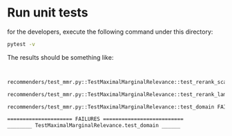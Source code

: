 # Run unit tests

for the developers, execute the following command under this directory:

```bash
pytest -v
```

The results should be something like:

```bash


recommenders/test_mmr.py::TestMaximalMarginalRelevance::test_rerank_scale PASSED    [ 33%]

recommenders/test_mmr.py::TestMaximalMarginalRelevance::test_rerank_lambda PASSED    [ 66%]

recommenders/test_mmr.py::TestMaximalMarginalRelevance::test_domain FAILED    [100%]

===================== FAILURES ==========================
________ TestMaximalMarginalRelevance.test_domain ______
```
